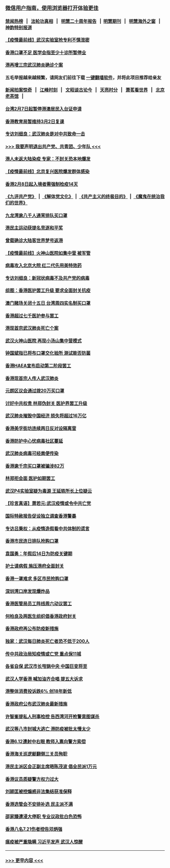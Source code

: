 ### [微信用户指南，使用浏览器打开体验更佳](https://github.com/gfw-breaker/banned-news1/blob/master/indexes/wechat-guide.md?t=0)
#### [禁闻热榜](热点新闻.md?t=0)  &nbsp;&nbsp;|&nbsp;&nbsp; [法轮功真相](https://github.com/gfw-breaker/truth/blob/master/README.md?t=0) &nbsp;&nbsp;|&nbsp;&nbsp; [明慧二十周年报告](https://github.com/gfw-breaker/mh-reports/blob/master/README.md?t=0) &nbsp;&nbsp;|&nbsp;&nbsp;[明慧期刊](https://github.com/gfw-breaker/mh-qikan) &nbsp;&nbsp;|&nbsp;&nbsp; [明慧海外之窗](https://github.com/gfw-breaker/mh-news/blob/master/README.md?t=0) &nbsp;&nbsp;|&nbsp;&nbsp; [神韵特别报道](https://github.com/gfw-breaker/mh-news/blob/master/shenyun.md?t=0)
#### [【疫情最前线】武汉实验室抢专利不慎泄密](../pages/nsc415/n11850310.md?t=02071811) 
#### [香港口罩不足 医学会指至少十诊所暂停业](../pages/nsc415/n11850301.md?t=02071811) 
#### [港再增三宗武汉肺炎确诊个案](../pages/nsc415/n11850328.md?t=02071811) 
#### 五毛举报越来越频繁，请网友们前往下载 [一键翻墙软件](https://github.com/gfw-breaker/ssr-accounts)，并将此项目推荐给亲友
#### [新闻拍案惊奇](https://github.com/gfw-breaker/banned-news1/blob/master/pages/link4.md) &nbsp;&nbsp;|&nbsp;&nbsp; [江峰时刻](https://github.com/gfw-breaker/banned-news1/blob/master/pages/link4.md) &nbsp;&nbsp;|&nbsp;&nbsp; [文昭谈古论今](https://github.com/gfw-breaker/banned-news1/blob/master/pages/link4.md) &nbsp;&nbsp;|&nbsp;&nbsp; [天亮时分](https://github.com/gfw-breaker/banned-news1/blob/master/pages/link4.md) &nbsp;&nbsp;|&nbsp;&nbsp; [萧茗看世界](https://github.com/gfw-breaker/banned-news1/blob/master/pages/link4.md) &nbsp;&nbsp;|&nbsp;&nbsp; [北京老茶馆](https://github.com/gfw-breaker/banned-news1/blob/master/pages/link4.md) &nbsp;&nbsp;|&nbsp;&nbsp; 
#### [台湾2月7日起暂停港澳居民入台证申请](../pages/nsc415/n11850304.md?t=02071811) 
#### [香港教育局暂维持3月2日复课](../pages/nsc415/n11850260.md?t=02071811) 
#### [专访刘细良：武汉肺炎是对中共致命一击](../pages/nsc415/n11849934.md?t=02071811) 
#### [>>> 我要声明退出共产党、共青团、少年队 <<<](https://github.com/begood0513/goodnews/blob/master/quit/letter.md) 
#### [港人未返大陆染疫 专家：不封关恐本地爆发](../pages/nsc415/n11848021.md?t=02071811) 
#### [【疫情最前线】北京复兴医院爆发群体感染](../pages/nsc415/n11847626.md?t=02071811) 
#### [香港2月8日起入境者需强制检疫14天](../pages/nsc415/n11847658.md?t=02071811) 
#### [《九评共产党》](https://github.com/begood0513/9ping.md/blob/master/README.md) &nbsp;|&nbsp; [《解体党文化》](../../../../jtdwh.md/blob/master/README.md)  &nbsp;|&nbsp; [《共产主义的终极目的》](../../../../gczydzjmd.md/blob/master/README.md) &nbsp;|&nbsp; [《魔鬼在统治我们的世界》](../../../../mgztzwmdsj.md/blob/master/README.md) 
#### [九龙湾逾八千人通宵排队买口罩](../pages/nsc415/n11847647.md?t=02071811) 
#### [港民主运动获提名竞逐和平奖](../pages/nsc415/n11847633.md?t=02071811) 
#### [曾载确诊大陆客世界梦号返港](../pages/nsc415/n11847608.md?t=02071811) 
#### [【疫情最前线】火神山医院如集中营 被军管](../pages/nsc415/n11847524.md?t=02071811) 
#### [病毒攻入北京大院 红二代先用美特效药](../pages/nsc415/n11847427.md?t=02071811) 
#### [专访刘细良：新冠状病毒不及共产党的病毒](../pages/nsc415/n11847164.md?t=02071811) 
#### [组图：香港医护罢工升级 要求全面封关抗疫](../pages/nsc415/n11844107.md?t=02071811) 
#### [澳门赌场关闭十五日 台湾周四实名制买口罩](../pages/nsc415/n11845083.md?t=02071811) 
#### [香港超过七千医护参与罢工](../pages/nsc415/n11845051.md?t=02071811) 
#### [港现首宗武汉肺炎死亡个案](../pages/nsc415/n11844998.md?t=02071811) 
#### [武汉火神山医院 再现小汤山集中营模式](../pages/nsc415/n11844763.md?t=02071811) 
#### [钟国斌指已将布口罩交化验所 测试能否防菌](../pages/nsc415/n11842783.md?t=02071811) 
#### [香港HAEA宣布启动第二阶段罢工](../pages/nsc415/n11842723.md?t=02071811) 
#### [香港现首宗人传人武汉肺炎](../pages/nsc415/n11842766.md?t=02071811) 
#### [元朗区议会通过拨20万买口罩](../pages/nsc415/n11842754.md?t=02071811) 
#### [讨好中共权贵 林郑伪封关 医护界罢工升级](../pages/nsc415/n11842359.md?t=02071811) 
#### [武汉肺炎摧毁中国经济 损失将超过16万亿](../pages/nsc415/n11839723.md?t=02071811) 
#### [香港美孚街坊连续两日反对设隔离营](../pages/nsc415/n11839962.md?t=02071811) 
#### [香港防护中心忧病毒社区蔓延](../pages/nsc415/n11839933.md?t=02071811) 
#### [武汉肺炎病毒可经粪便传染](../pages/nsc415/n11839939.md?t=02071811) 
#### [香港逾千宗买口罩被骗涉82万](../pages/nsc415/n11839914.md?t=02071811) 
#### [林郑拒会面 医护如期罢工](../pages/nsc415/n11839892.md?t=02071811) 
#### [武汉P4实验室疑为毒源 王延轶所长上位疑云](../pages/nsc415/n11835543.md?t=02071811) 
#### [【珍言真语】萧若元:武汉疫情或令中共亡党](../pages/nsc415/n11829394.md?t=02071811) 
#### [国际特赦报告促设独立调查香港警暴](../pages/nsc415/n11833845.md?t=02071811) 
#### [专访吕秉权：从疫情造假看中共体制的谎言](../pages/nsc415/n11833813.md?t=02071811) 
#### [香港市民连日排队抢购口罩](../pages/nsc415/n11833794.md?t=02071811) 
#### [袁国勇：年假后14日为防疫关键期](../pages/nsc415/n11831088.md?t=02071811) 
#### [护士请病假 施压港府全面封关](../pages/nsc415/n11831030.md?t=02071811) 
#### [香港一罩难求 多区市民抢购口罩](../pages/nsc415/n11831002.md?t=02071811) 
#### [深圳湾口岸发现爆炸品](../pages/nsc415/n11828802.md?t=02071811) 
#### [香港医管局员工阵线周六动议罢工](../pages/nsc415/n11828762.md?t=02071811) 
#### [何柏良及两医生组织倡香港政府封关](../pages/nsc415/n11828749.md?t=02071811) 
#### [香港政府再公布防疫新措施](../pages/nsc415/n11828716.md?t=02071811) 
#### [独家：武汉每日肺炎死亡者恐不低于200人](../pages/nsc415/n11828240.md?t=02071811) 
#### [传中共政治局知疫情或亡党 重点保11城](../pages/nsc415/n11828145.md?t=02071811) 
#### [各省自保 武汉市长甩锅中央 中国巨变将至](../pages/nsc415/n11828021.md?t=02071811) 
#### [武汉人学香港 喊加油齐合唱 提五大诉求](../pages/nsc415/n11827046.md?t=02071811) 
#### [港整体消费投诉跌6% 创18年新低](../pages/nsc415/n11817280.md?t=02071811) 
#### [香港政府公布武汉肺炎最新措施](../pages/nsc415/n11817152.md?t=02071811) 
#### [许智峯提私人刑事检控 告西湾河开枪警意图谋杀](../pages/nsc415/n11817132.md?t=02071811) 
#### [武汉等八市封城大逃亡 港防疫被批太慢太少](../pages/nsc415/n11817058.md?t=02071811) 
#### [香港6.12遭射中右眼 教师入禀向警方索偿](../pages/nsc415/n11814678.md?t=02071811) 
#### [香港海关巡逻艇翻侧三关员殉职](../pages/nsc415/n11814604.md?t=02071811) 
#### [港民主派区会正副主席晤陈茂波 倡全民派1万元](../pages/nsc415/n11814582.md?t=02071811) 
#### [香港议员质疑警方权力过大](../pages/nsc415/n11814560.md?t=02071811) 
#### [刘颕匡被控煽惑非法集结获准保释](../pages/nsc415/n11811727.md?t=02071811) 
#### [香港选管会不安排补选 民主派不满](../pages/nsc415/n11811691.md?t=02071811) 
#### [邵家臻遭浸大停职 专业议政批白色恐怖](../pages/nsc415/n11811670.md?t=02071811) 
#### [香港八名7.21伤者控告邓炳强](../pages/nsc415/n11811623.md?t=02071811) 
#### [瘟疫被严重隐瞒 习近平发声 武汉人惊醒](../pages/nsc415/n11811186.md?t=02071811) 

----
#### [ >>> 更早内容 <<< ](../indexes/nsc415-earlier.md)
